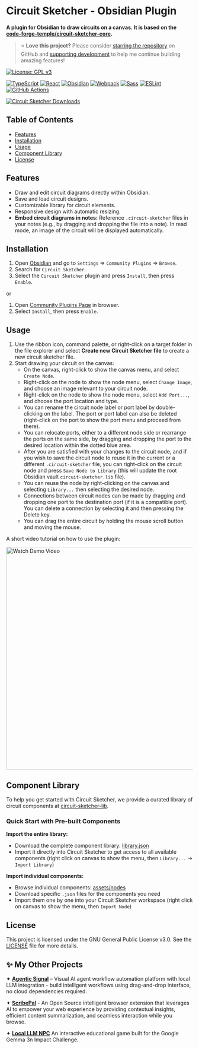 # Circuit Sketcher - Obsidian Plugin

**A plugin for Obsidian to draw circuits on a canvas. It is based on the [code-forge-temple/circuit-sketcher-core](https://github.com/code-forge-temple/circuit-sketcher-core).**  

> ⭐️ **Love this project?** Please consider [starring the repository](https://github.com/code-forge-temple/circuit-sketcher-obsidian-plugin) on GitHub and [supporting development](https://github.com/sponsors/code-forge-temple) to help me continue building amazing features!  


[![License: GPL v3](https://img.shields.io/badge/License-GPL%20v3-blue.svg)](LICENSE)

[![TypeScript](https://img.shields.io/badge/TypeScript-007ACC?logo=typescript&logoColor=white)](https://www.typescriptlang.org/)
[![React](https://img.shields.io/badge/React-20232A?logo=react&logoColor=61DAFB)](https://reactjs.org/)
[![Obsidian](https://img.shields.io/badge/Obsidian-483699?logo=obsidian&logoColor=white)](https://docs.obsidian.md/)
[![Webpack](https://img.shields.io/badge/Webpack-8DD6F9?logo=webpack&logoColor=white)](https://webpack.js.org/)
[![Sass](https://img.shields.io/badge/Sass-CC6699?logo=sass&logoColor=white)](https://sass-lang.com/)
[![ESLint](https://img.shields.io/badge/ESLint-4B32C3?logo=eslint&logoColor=white)](https://eslint.org/)
[![GitHub Actions](https://img.shields.io/badge/GitHub%20Actions-2088FF?logo=githubactions&logoColor=white)](https://github.com/features/actions)

[![Circuit Sketcher Downloads](https://img.shields.io/badge/dynamic/json?url=https%3A%2F%2Fraw.githubusercontent.com%2Fobsidianmd%2Fobsidian-releases%2FHEAD%2Fcommunity-plugin-stats.json&query=%24.%5B%22circuit-sketcher%22%5D.downloads&style=for-the-badge&label=Circuit%20Sketcher%20Downloads)](https://www.obsidianstats.com/plugins/circuit-sketcher)

## Table of Contents

- [Features](#features)
- [Installation](#installation)
- [Usage](#usage)
- [Component Library](#component-library)
- [License](#license)

## Features

- Draw and edit circuit diagrams directly within Obsidian.
- Save and load circuit designs.
- Customizable library for circuit elements.
- Responsive design with automatic resizing.
- **Embed circuit diagrams in notes:** Reference `.circuit-sketcher` files in your notes (e.g., by dragging and dropping the file into a note). In read mode, an image of the circuit will be displayed automatically.

## Installation

1. Open [Obsidian](https://obsidian.md) and go to `Settings` ⇒ `Community Plugins` ⇒ `Browse`.
2. Search for `Circuit Sketcher`.
3. Select the `Circuit Sketcher` plugin and press `Install`, then press `Enable`.

or

1. Open [Community Plugins Page](https://obsidian.md/plugins?id=circuit-sketcher) in browser.
2. Select `Install`, then press `Enable`.

## Usage

1. Use the ribbon icon, command palette, or right-click on a target folder in the file explorer and select **Create new Circuit Sketcher file** to create a new circuit sketcher file.
2. Start drawing your circuit on the canvas:
    - On the canvas, right-click to show the canvas menu, and select `Create Node`.
    - Right-click on the node to show the node menu, select `Change Image`, and choose an image relevant to your circuit node.
    - Right-click on the node to show the node menu, select `Add Port...`, and choose the port location and type.
    - You can rename the circuit node label or port label by double-clicking on the label. The port or port label can also be deleted (right-click on the port to show the port menu and proceed from there).
    - You can relocate ports, either to a different node side or rearrange the ports on the same side, by dragging and dropping the port to the desired location within the dotted blue area.
    - After you are satisfied with your changes to the circuit node, and if you wish to save the circuit node to reuse it in the current or a different `.circuit-sketcher` file, you can right-click on the circuit node and press `Save Node to Library` (this will update the root Obsidian vault `circuit-sketcher.lib` file).
    - You can reuse the node by right-clicking on the canvas and selecting `Library...` then selecting the desired node.
    - Connections between circuit nodes can be made by dragging and dropping one port to the destination port (if it is a compatible port). You can delete a connection by selecting it and then pressing the Delete key.
    - You can drag the entire circuit by holding the mouse scroll button and moving the mouse.

A short video tutorial on how to use the plugin:

[<img src="https://img.youtube.com/vi/S6ifgDb83Pg/maxresdefault.jpg" alt="Watch Demo Video" width="600">](https://www.youtube.com/watch?v=S6ifgDb83Pg)

## Component Library

To help you get started with Circuit Sketcher, we provide a curated library of circuit components at [circuit-sketcher-lib](https://github.com/code-forge-temple/circuit-sketcher-lib).

### Quick Start with Pre-built Components

**Import the entire library:**
- Download the complete component library: [library.json](https://github.com/code-forge-temple/circuit-sketcher-lib/blob/main/assets/lib/library.json)
- Import it directly into Circuit Sketcher to get access to all available components (right click on canvas to show the menu, then `Library...` -> `Import Library`)

**Import individual components:**
- Browse individual components: [assets/nodes](https://github.com/code-forge-temple/circuit-sketcher-lib/tree/main/assets/nodes)
- Download specific `.json` files for the components you need
- Import them one by one into your Circuit Sketcher workspace (right click on canvas to show the menu, then `Import Node`)

## License
This project is licensed under the GNU General Public License v3.0. See the [LICENSE](LICENSE) file for more details.

## ✨ My Other Projects

✦ [**Agentic Signal**](https://github.com/code-forge-temple/agentic-signal) – Visual AI agent workflow automation platform with local LLM integration - build intelligent workflows using drag-and-drop interface, no cloud dependencies required.  

✦ [**ScribePal**](https://github.com/code-forge-temple/scribe-pal) - An Open Source intelligent browser extension that leverages AI to empower your web experience by providing contextual insights, efficient content summarization, and seamless interaction while you browse.  

 ✦ [**Local LLM NPC**](https://github.com/code-forge-temple/local-llm-npc) An interactive educational game built for the Google Gemma 3n Impact Challenge.  
